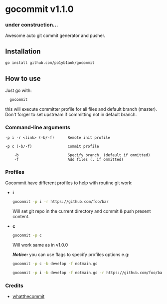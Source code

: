 # gocommit v1.1.0
### under construction...

Awesome auto git commit generator and pusher.

## Installation
```bash
go install github.com/po1yb1ank/gocommit
```
## How to use

  Just go with:
  ```bash
    gocommit
  ```
  this will execute committer profile for all files and default branch (master). Don't forger to
  set upstream if committing not in default branch.
### Command-line arguments

    -p i -r <link> (-b/-f)      Remote init profile

    -p c (-b/-f)                Commit profile

        -b                      Specify branch  (default if ommitted)
        -f                      Add files (. if ommitted)

### Profiles

Gocommit have different profiles to help with routine git work:
- <b>i</b>
  ```bash
  gocommit -p i -r https://github.com/foo/bar
  ```
  Will set git repo in the current directory and commit & push present content.
- <b>c</b>
  ```bash
  gocommit -p c
  ```
  Will work same as in v1.0.0

    ___Notice:___ you can use flags to specify profiles options e.g:
  ```bash
  gocommit -p c -b develop -f notmain.go
  ```
  ```bash
  gocommit -p i -b develop -f notmain.go -r https://github.com/foo/bar
  ```

### Credits
- [whatthecommit](http://whatthecommit.com/)
